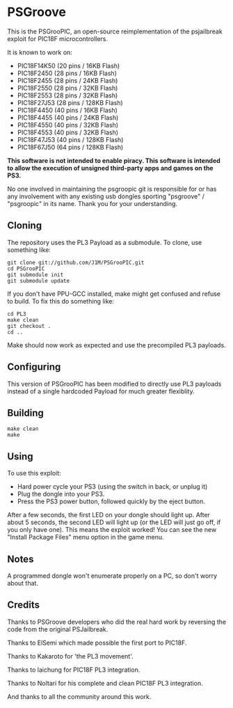 PSGroove
========

This is the PSGrooPIC, an open-source reimplementation of the psjailbreak exploit for
PIC18F microcontrollers.

It is known to work on:

- PIC18F14K50 (20 pins / 16KB Flash)
- PIC18F2450 (28 pins / 16KB Flash)
- PIC18F2455 (28 pins / 24KB Flash)
- PIC18F2550 (28 pins / 32KB Flash)
- PIC18F2553 (28 pins / 32KB Flash)
- PIC18F27J53 (28 pins / 128KB Flash)
- PIC18F4450 (40 pins / 16KB Flash)
- PIC18F4455 (40 pins / 24KB Flash)
- PIC18F4550 (40 pins / 32KB Flash)
- PIC18F4553 (40 pins / 32KB Flash)
- PIC18F47J53 (40 pins / 128KB Flash)
- PIC18F67J50 (64 pins / 128KB Flash)

**This software is not intended to enable piracy. This software is intended to allow the execution of unsigned third-party apps and games on the PS3.**

No one involved in maintaining the psgroopic git is responsible for or has any involvement with any existing usb dongles sporting "psgroove" / "psgroopic" in its name. Thank you for your understanding.


Cloning
-------
The repository uses the PL3 Payload as a submodule.  To clone, use something like:

    git clone git://github.com/J1M/PSGrooPIC.git
    cd PSGrooPIC
    git submodule init
    git submodule update

If you don't have PPU-GCC installed, make might get confused and refuse to build. To fix this do something like:

    cd PL3
    make clean
    git checkout .
    cd ..

Make should now work as expected and use the precompiled PL3 payloads.


Configuring
-----------

This version of PSGrooPIC has been modified to directly use PL3 payloads instead of a single hardcoded Payload for much greater flexiblity.


Building
--------

    make clean
    make


Using
-----
To use this exploit:
  
* Hard power cycle your PS3 (using the switch in back, or unplug it)
* Plug the dongle into your PS3.
* Press the PS3 power button, followed quickly by the eject button.

After a few seconds, the first LED on your dongle should light up.
After about 5 seconds, the second LED will light up (or the LED will just go off, if you only have one).  This means the exploit worked!
You can see the new "Install Package Files" menu option in the game menu.


Notes
-----
A programmed dongle won't enumerate properly on a PC, so don't worry about that.


Credits
-------
Thanks to PSGroove developers who did the real hard work by reversing the code from the original PSJailbreak.

Thanks to ElSemi which made possible the first port to PIC18F.

Thanks to Kakaroto for 'the PL3 movement'.

Thanks to laichung for PIC18F PL3 integration.

Thanks to Noltari for his complete and clean PIC18F PL3 integration.

And thanks to all the community around this work.